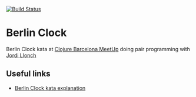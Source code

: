 [![Build Status](https://travis-ci.org/eloipoch/berlin-clock.svg?branch=master)](https://travis-ci.org/eloipoch/berlin-clock)

# Berlin Clock

Berlin Clock kata at [Clojure Barcelona MeetUp](http://www.meetup.com/ClojureBCN/) doing pair programming with [Jordi Llonch](https://github.com/jordillonch)

## Useful links

 * [Berlin Clock kata explanation](http://agilekatas.co.uk/katas/berlinclock-kata.html)

